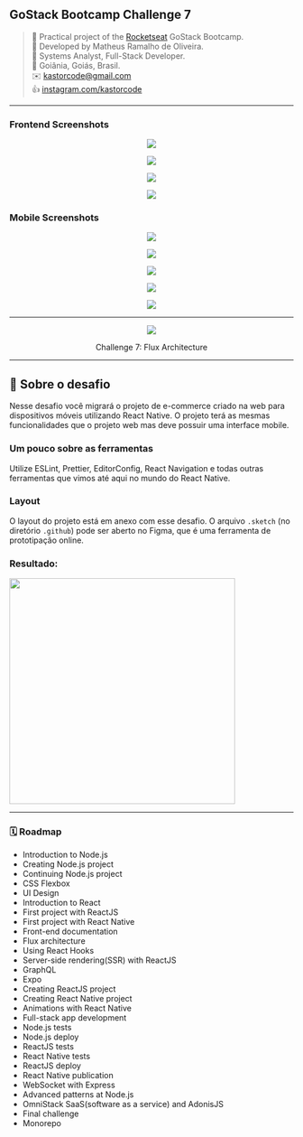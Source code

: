 ## GoStack Bootcamp Challenge 7
> 🚀 Practical project of the [Rocketseat](https://rocketseat.com.br) GoStack Bootcamp.  
👷 Developed by Matheus Ramalho de Oliveira.  
🔨 Systems Analyst, Full-Stack Developer.  
🏡 Goiânia, Goiás, Brasil.  
✉️ kastorcode@gmail.com  
👍 [instagram.com/kastorcode](https://www.instagram.com/kastorcode)

---

### Frontend Screenshots

<p align="center">
  <img src="frontend/screenshots/1.png" />
</p>
<p align="center">
  <img src="frontend/screenshots/2.png" />
</p>
<p align="center">
  <img src="frontend/screenshots/3.png" />
</p>
<p align="center">
  <img src="frontend/screenshots/4.png" />
</p>

### Mobile Screenshots

<p align="center">
  <img src="mobile/screenshots/1.png" />
</p>
<p align="center">
  <img src="mobile/screenshots/2.png" />
</p>
<p align="center">
  <img src="mobile/screenshots/3.png" />
</p>
<p align="center">
  <img src="mobile/screenshots/4.png" />
</p>
<p align="center">
  <img src="mobile/screenshots/5.png" />
</p>

---

<p align="center">
  <img src="assets/gostack.png" />
</p>
<p align="center">
    Challenge 7: Flux Architecture
</p>

---

## :rocket: Sobre o desafio

Nesse desafio você migrará o projeto de e-commerce criado na web para dispositivos móveis utilizando React Native. O projeto terá as mesmas funcionalidades que o projeto web mas deve possuir uma interface mobile.

### Um pouco sobre as ferramentas

Utilize ESLint, Prettier, EditorConfig, React Navigation e todas outras ferramentas que vimos até aqui no mundo do React Native.

### Layout

O layout do projeto está em anexo com esse desafio. O arquivo `.sketch` (no diretório `.github`) pode ser aberto no Figma, que é uma ferramenta de prototipação online.

### Resultado:

<img src="https://raw.githubusercontent.com/rocketseat-education/bootcamp-gostack-desafio-07/master/.github/demo.gif" height="400" />

---

### 🗓 ️Roadmap
- Introduction to Node.js
- Creating Node.js project
- Continuing Node.js project
- CSS Flexbox
- UI Design
- Introduction to React
- First project with ReactJS
- First project with React Native
- Front-end documentation
- Flux architecture
- Using React Hooks
- Server-side rendering(SSR) with ReactJS
- GraphQL
- Expo
- Creating ReactJS project
- Creating React Native project
- Animations with React Native
- Full-stack app development
- Node.js tests
- Node.js deploy
- ReactJS tests
- React Native tests
- ReactJS deploy
- React Native publication
- WebSocket with Express
- Advanced patterns at Node.js
- OmniStack SaaS(software as a service) and AdonisJS
- Final challenge
- Monorepo
